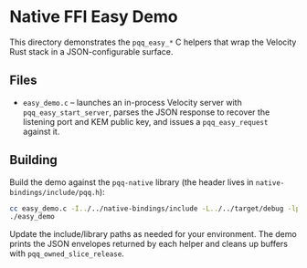 # Native FFI Easy Demo

This directory demonstrates the `pqq_easy_*` C helpers that wrap the Velocity
Rust stack in a JSON-configurable surface.

## Files

- `easy_demo.c` – launches an in-process Velocity server with
  `pqq_easy_start_server`, parses the JSON response to recover the listening
  port and KEM public key, and issues a `pqq_easy_request` against it.

## Building

Build the demo against the `pqq-native` library (the header lives in
`native-bindings/include/pqq.h`):

```bash
cc easy_demo.c -I../../native-bindings/include -L../../target/debug -lpqq_native -o easy_demo
./easy_demo
```

Update the include/library paths as needed for your environment. The demo
prints the JSON envelopes returned by each helper and cleans up buffers with
`pqq_owned_slice_release`.
